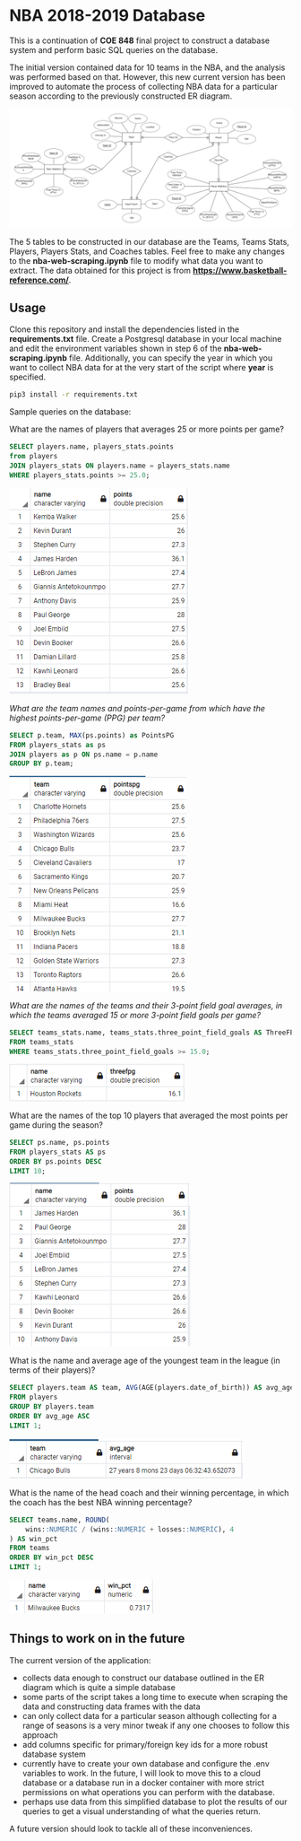 # NBA 2018-2019 Database

This is a continuation of **COE 848** final project to construct a database system and perform basic SQL queries on the database.

The initial version contained data for 10 teams in the NBA, and the analysis was performed based on that. However, this new current version has been improved to automate the process of collecting NBA data for a particular season according to the previously constructed ER diagram.

![er-diagram!](/nba-2020-database-system/images/er-diagram.png "er-diagram")

The 5 tables to be constructed in our database are the Teams, Teams Stats, Players, Players Stats, and Coaches tables. Feel free to make any changes to the **nba-web-scraping.ipynb** file to modify what data you want to extract. The data obtained for this project is from **https://www.basketball-reference.com/**. 

## Usage

Clone this repository and install the dependencies listed in the **requirements.txt** file. Create a Postgresql database in your local machine and edit the environment variables shown in step 6 of the **nba-web-scraping.ipynb** file. Additionally, you can specify the year in which you want to collect NBA data for at the very start of the script where **year** is specified. 

```bash
pip3 install -r requirements.txt
```
Sample queries on the database:

What are the names of players that averages 25 or more points per game?
```sql
SELECT players.name, players_stats.points
from players
JOIN players_stats ON players.name = players_stats.name
WHERE players_stats.points >= 25.0;
```
![query1!](/nba-2020-database-system/images/1.PNG "query1")

*What are the team names and points-per-game from which have the highest points-per-game (PPG) per team?*
```sql
SELECT p.team, MAX(ps.points) as PointsPG
FROM players_stats as ps
JOIN players as p ON ps.name = p.name
GROUP BY p.team;
```
![query2!](/nba-2020-database-system/images/2.PNG "query2")

*What are the names of the teams and their 3-point field goal averages, in which the teams averaged 15 or more 3-point field goals per game?*
```sql
SELECT teams_stats.name, teams_stats.three_point_field_goals AS ThreeFPG
FROM teams_stats
WHERE teams_stats.three_point_field_goals >= 15.0;
```
![query3!](/nba-2020-database-system/images/3.PNG "query3")

What are the names of the top 10 players that averaged the most points per game during the season?
```sql
SELECT ps.name, ps.points
FROM players_stats AS ps
ORDER BY ps.points DESC
LIMIT 10;
```
![query4!](/nba-2020-database-system/images/4.PNG "query4")

What is the name and average age of the youngest team in the league (in terms of their players)?
```sql
SELECT players.team AS team, AVG(AGE(players.date_of_birth)) AS avg_age
FROM players
GROUP BY players.team
ORDER BY avg_age ASC
LIMIT 1;
```
![query5!](/nba-2020-database-system/images/5.PNG "query5")

What is the name of the head coach and their winning percentage, in which the coach has the best NBA winning percentage?
```sql
SELECT teams.name, ROUND(
	wins::NUMERIC / (wins::NUMERIC + losses::NUMERIC), 4
) AS win_pct
FROM teams
ORDER BY win_pct DESC
LIMIT 1;
```
![query6!](/nba-2020-database-system/images/6.PNG "query6")

## Things to work on in the future
The current version of the application:
- collects data enough to construct our database outlined in the ER diagram which is quite a simple database
- some parts of the script takes a long time to execute when scraping the data and constructing data frames with the data
- can only collect data for a particular season although collecting for a range of seasons is a very minor tweak if any one chooses to follow this approach
- add columns specific for primary/foreign key ids for a more robust database system
- currently have to create your own database and configure the .env variables to work. In the future, I will look to move this to a cloud database or a database run in a docker container with more strict permissions on what operations you can perform with the database.
- perhaps use data from this simplified database to plot the results of our queries to get a visual understanding of what the queries return.

A future version should look to tackle all of these inconveniences.
